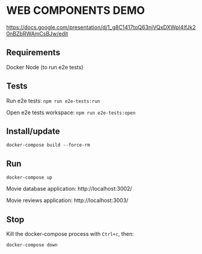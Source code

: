 # WEB COMPONENTS DEMO

https://docs.google.com/presentation/d/1_g8C1417toQ63njVQxDXWpI4IfJk20nBZbRWAmCsBJw/edit

## Requirements

Docker
Node (to run e2e tests)

## Tests

Run e2e tests: `npm run e2e-tests:run`

Open e2e tests workspace: `npm run e2e-tests:open`

## Install/update

    docker-compose build --force-rm

## Run

    docker-compose up

Movie database application: http://localhost:3002/

Movie reviews application: http://localhost:3003/

## Stop

Kill the docker-compose process with `Ctrl+c`, then:

    docker-compose down
